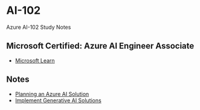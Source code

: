 # AI-102
Azure AI-102 Study Notes

## Microsoft Certified: Azure AI Engineer Associate

- [Microsoft Learn](https://learn.microsoft.com/en-us/credentials/certifications/azure-ai-engineer/?practice-assessment-type=certification)

## Notes

- [Planning an Azure AI Solution](01-planning-ai-solution.md)
- [Implement Generative AI Solutions](02-implement-generative-ai-solutions.md)